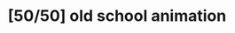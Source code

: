 ---
layout: design
permalink: /50_50_old_school_animation/
title: "[50/50] old school animation"
created: "2018"
root: "/assets/02_design/50_50_old_school_animation/"
bg-video: >
  <iframe src="https://www.youtube.com/embed/JN_jDr9Gf9Q?hd=1&rel=0&modestbranding=1&controls=0&loop=1&playlist=JN_jDr9Gf9Q" width="640" height="360" frameborder="0" webkitallowfullscreen mozallowfullscreen allowfullscreen></iframe>

description: >
  A presentation on misogyny, cruelty, and agency, [50/50] old school animation is an unnerving exploration of what it means to feel in control.

artists:
  - person: Peter Mills Weiss
  - person: Julia Mounsey

role:
 - Video Designer

showings:
  - text: Under The Radar ~ 2019
  - text: Under The Radar (Incoming!) ~ 2018

press:
  - text: New Yorker
    url: https://www.newyorker.com/culture/cultural-comment/the-need-for-art-that-hurts
  - text: NY Times 
    url: https://nytimes.com/2019/01/07/theater/under-the-radar-festival-public-theater.html

documentation:
  - "01.jpg"
  - "02.jpg"
  - "03.jpg"
  - <iframe src="https://www.youtube.com/embed/JN_jDr9Gf9Q?hd=1&rel=0&modestbranding=1&controls=0&loop=1&playlist=JN_jDr9Gf9Q" width="640" height="360" frameborder="0" webkitallowfullscreen mozallowfullscreen allowfullscreen></iframe>
---